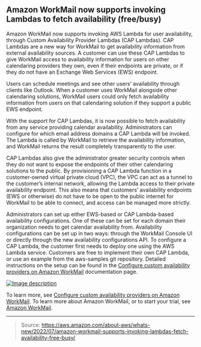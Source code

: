 ## Amazon WorkMail now supports invoking Lambdas to fetch availability (free/busy)

Amazon WorkMail now supports invoking AWS Lambda for user availability, through Custom Availability Provider Lambdas (CAP Lambdas). CAP Lambdas are a new way for WorkMail to get availability information from external availability sources. A customer can use these CAP Lambdas to give WorkMail access to availability information for users on other calendaring providers they own, even if their endpoints are private, or if they do not have an Exchange Web Services (EWS) endpoint.

Users can schedule meetings and see other users’ availability through clients like Outlook. When a customer uses WorkMail alongside other calendaring solutions, WorkMail users could only fetch availability information from users on that calendaring solution if they support a public EWS endpoint.

With the support for CAP Lambdas, it is now possible to fetch availability from any service providing calendar availability. Administrators can configure for which email address domains a CAP Lambda will be invoked. The Lambda is called by WorkMail to retrieve the availability information, and WorkMail returns the result completely transparently to the user.

CAP Lambdas also give the administrator greater security controls when they do not want to expose the endpoints of their other calendaring solutions to the public. By provisioning a CAP Lambda function in a customer-owned virtual private cloud (VPC), the VPC can act as a tunnel to the customer’s internal network, allowing the Lambda access to their private availability endpoint. This also means that customers’ availability endpoints (EWS or otherwise) do not have to be open to the public internet for WorkMail to be able to connect, and access can be managed more strictly.

Administrators can set up either EWS-based or CAP Lambda-based availability configurations. One of these can be set for each domain their organization needs to get calendar availability from. Availability configurations can be set up in two ways: through the WorkMail Console UI or directly through the new availability configurations API. To configure a CAP Lambda, the customer first needs to deploy one using the AWS Lambda service. Customers are free to implement their own CAP Lambda, or use an example from the aws-samples git repository. Detailed instructions on the setup can be found in the [Configure custom availability providers on Amazon WorkMail](https://docs.aws.amazon.com/workmail/latest/adminguide/enable_interop_wm.html#Configuring_CAP) documentation page.

[![Image description](https://dev-to-uploads.s3.amazonaws.com/uploads/articles/5m15zsqp4eb1szj9b681.png)](https://k21technologies.samcart.com/referral/gBBzLUFj/wZNqvQpM5mBn2g53)

To learn more, see [Configure custom availability providers on Amazon WorkMail](https://docs.aws.amazon.com/workmail/latest/adminguide/enable_interop_wm.html#Configuring_CAP). To learn more about Amazon WorkMail, or to start your trial, see [Amazon WorkMail](https://aws.amazon.com/workmail/).

---

> Source: https://aws.amazon.com/about-aws/whats-new/2022/07/amazon-workmail-supports-invoking-lambdas-fetch-availability-free-busy/